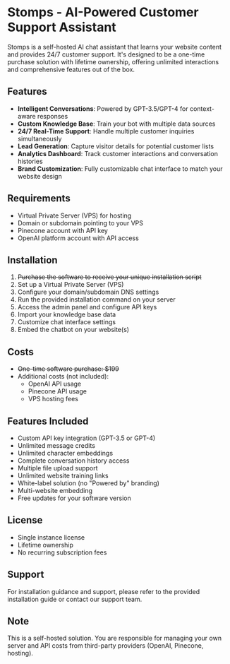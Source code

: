 # Stomps - AI-Powered Customer Support Assistant

Stomps is a self-hosted AI chat assistant that learns your website content and provides 24/7 customer support. It's designed to be a one-time purchase solution with lifetime ownership, offering unlimited interactions and comprehensive features out of the box.

## Features

- **Intelligent Conversations**: Powered by GPT-3.5/GPT-4 for context-aware responses
- **Custom Knowledge Base**: Train your bot with multiple data sources
- **24/7 Real-Time Support**: Handle multiple customer inquiries simultaneously
- **Lead Generation**: Capture visitor details for potential customer lists
- **Analytics Dashboard**: Track customer interactions and conversation histories
- **Brand Customization**: Fully customizable chat interface to match your website design

## Requirements

- Virtual Private Server (VPS) for hosting
- Domain or subdomain pointing to your VPS
- Pinecone account with API key
- OpenAI platform account with API access

## Installation

1. ~~Purchase the software to receive your unique installation script~~
2. Set up a Virtual Private Server (VPS)
3. Configure your domain/subdomain DNS settings
4. Run the provided installation command on your server
5. Access the admin panel and configure API keys
6. Import your knowledge base data
7. Customize chat interface settings
8. Embed the chatbot on your website(s)

## Costs

- ~~One-time software purchase: $199~~
- Additional costs (not included):
  - OpenAI API usage
  - Pinecone API usage
  - VPS hosting fees

## Features Included

- Custom API key integration (GPT-3.5 or GPT-4)
- Unlimited message credits
- Unlimited character embeddings
- Complete conversation history access
- Multiple file upload support
- Unlimited website training links
- White-label solution (no "Powered by" branding)
- Multi-website embedding
- Free updates for your software version

## License

- Single instance license
- Lifetime ownership
- No recurring subscription fees

## Support

For installation guidance and support, please refer to the provided installation guide or contact our support team.

## Note

This is a self-hosted solution. You are responsible for managing your own server and API costs from third-party providers (OpenAI, Pinecone, hosting).
